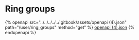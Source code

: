 # Ring groups

{% openapi src="../../../../../.gitbook/assets/openapi (4).json" path="/user/ring_groups" method="get" %}
[openapi (4).json](<../../../../../.gitbook/assets/openapi (4).json>)
{% endopenapi %}
